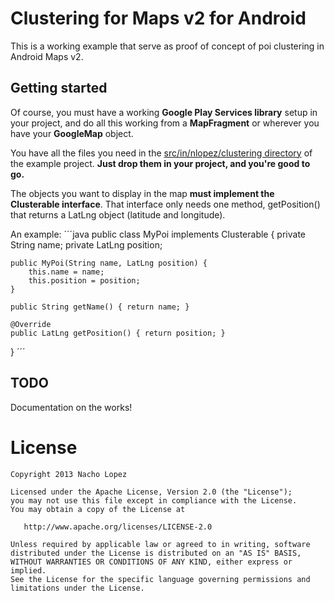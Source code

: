 Clustering for Maps v2 for Android
==================================

This is a working example that serve as proof of concept of poi clustering in Android Maps v2. 

Getting started
---------------

Of course, you must have a working **Google Play Services library** setup in your project, and do all this working from a **MapFragment** or wherever you have your **GoogleMap** object.

You have all the files you need in the [src/in/nlopez/clustering directory](https://github.com/mrmans0n/android-maps-v2-clustering/tree/master/src/in/nlopez/clustering) of the example project. **Just drop them in your project, and you're good to go.**

The objects you want to display in the map **must implement the Clusterable interface**. That interface only needs one method, getPosition() that returns a LatLng object (latitude and longitude).

An example:
´´´java
public class MyPoi implements Clusterable {
	private String name;
	private LatLng position;

	public MyPoi(String name, LatLng position) {
		this.name = name;
		this.position = position;
	}

	public String getName() { return name; }

	@Override
	public LatLng getPosition() { return position; }
}
´´´

TODO
----
Documentation on the works! 

License
=======

    Copyright 2013 Nacho Lopez

    Licensed under the Apache License, Version 2.0 (the "License");
    you may not use this file except in compliance with the License.
    You may obtain a copy of the License at

       http://www.apache.org/licenses/LICENSE-2.0

    Unless required by applicable law or agreed to in writing, software
    distributed under the License is distributed on an "AS IS" BASIS,
    WITHOUT WARRANTIES OR CONDITIONS OF ANY KIND, either express or implied.
    See the License for the specific language governing permissions and
    limitations under the License.